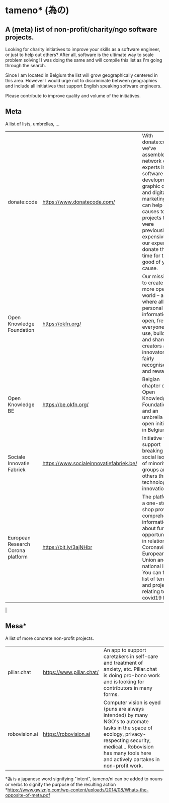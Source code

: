 # tameno* (為の)

## A (meta) list of non-profit/charity/ngo software projects.

Looking for charity initiatives to improve your skills as a software engineer, or just to help out others? After all, software is the ultimate way to scale problem solving!
I was doing the same and will compile this list as I'm going through the search.

Since I am located in Belgium the list will grow geographically centered in this area. 
However I would urge not to discriminate between geographies and include all initiatives that support English speaking software engineers.

Please contribute to improve quality and volume of the initiatives.

## Meta 

A list of lists, umbrellas, ...

|                                   |                                         |                                                                                                                                                                                                                                                                  |
|-----------------------------------|-----------------------------------------|------------------------------------------------------------------------------------------------------------------------------------------------------------------------------------------------------------------------------------------------------------------|
| donate:code                       | https://www.donatecode.com/             | With donate:code we’ve assembled a network of experts in software development, graphic design and digital marketing who can help good causes to build projects that were previously too expensive. All our experts donate their time for the good of your cause. |
| Open Knowledge Foundation         | https://okfn.org/                       | Our mission is to create a more open world – a world where all non-personal information is open, free for everyone to use, build on and share; and creators and innovators are fairly recognised and rewarded.                                                   |
| Open Knowledge BE                 | https://be.okfn.org/                    | Belgian chapter of Open Knowledge Foundation and an umbrella of open initiatives in Belgium.                                                                                                                                                                     |
| Sociale Innovatie Fabriek         | https://www.socialeinnovatiefabriek.be/ | Initiative to support breaking the social isolation of minority groups and others through technological innovation                                                                                                                                       |
| European Research Corona platform | https://bit.ly/3ajNHbr                  | The platform is a one-stop shop providing comprehensive information about funding opportunities in relation to Coronavirus at European Union and national level. You can find a list of tenders and projects relating to covid19 here.                           |
|


## Mesa*

A list of more concrete non-profit projects.

|                           |                                         |                                                                                                                                                                                                                                                                  |
|---------------------------|-----------------------------------------|------------------------------------------------------------------------------------------------------------------------------------------------------------------------------------------------------------------------------------------------------------------|
| pillar.chat               | https://www.pillar.chat/                | An app to support caretakers in self-care and treatment of anxiety, etc. Pillar.chat is doing pro-bono work and is looking for contributors in many forms.                                                                                                       |
| robovision.ai             | https://robovision.ai                   | Computer vision is eyed (puns are always intended) by many NGO's to automate tasks in the space of ecology, privacy-respecting security, medical... Robovision has many tools here and actively partakes in non-profit work.                                 

*為 is a japanese word signifying "intent", tameno/ni can be added to nouns or verbs to signify the purpose of the resulting action
*https://www.gwiznlp.com/wp-content/uploads/2014/08/Whats-the-opposite-of-meta.pdf
